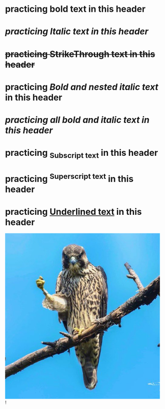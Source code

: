 # **practicing bold text in this header** 
# _practicing Italic text in this header_
# ~~practicing StrikeThrough text in this header~~ 
# **practicing _Bold and nested italic text_ in this header**
# ***practicing all bold and italic text in this header***
# practicing <sub>Subscript text</sub> in this header
# practicing <sup>Superscript text</sup> in this header
# practicing <ins>Underlined text</ins> in this header
![Immage of Falcon ready to punch](https://github.com/MichaelJadeRoberts/skills-communicate-using-markdown/blob/start-markdown/Falcon-Punch.jpg)!

